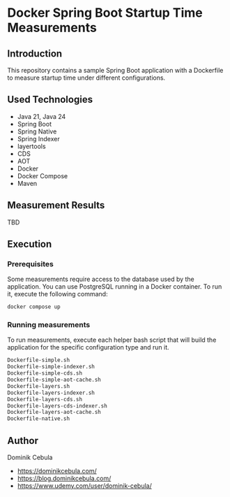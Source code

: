 # Docker Spring Boot Startup Time Measurements

## Introduction

This repository contains a sample Spring Boot application with a Dockerfile to measure startup time under different
configurations.

## Used Technologies

- Java 21, Java 24
- Spring Boot
- Spring Native
- Spring Indexer
- layertools
- CDS
- AOT
- Docker
- Docker Compose
- Maven

## Measurement Results

TBD

## Execution

### Prerequisites

Some measurements require access to the database used by the application. You can use PostgreSQL running in a
Docker container. To run it, execute the following command:

```bash
docker compose up
```

### Running measurements

To run measurements, execute each helper bash script that will build the application for the specific configuration
type and run it.

```bash
Dockerfile-simple.sh
Dockerfile-simple-indexer.sh
Dockerfile-simple-cds.sh
Dockerfile-simple-aot-cache.sh
Dockerfile-layers.sh
Dockerfile-layers-indexer.sh
Dockerfile-layers-cds.sh
Dockerfile-layers-cds-indexer.sh
Dockerfile-layers-aot-cache.sh
Dockerfile-native.sh
```

## Author

Dominik Cebula

- https://dominikcebula.com/
- https://blog.dominikcebula.com/
- https://www.udemy.com/user/dominik-cebula/
